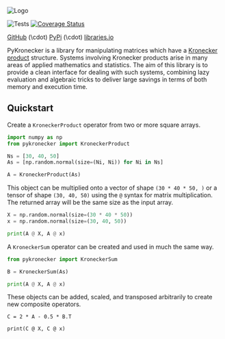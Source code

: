 ![Logo](https://raw.githubusercontent.com/nickelnine37/pykronecker/main/assets/logo.png)

![Tests](https://github.com/nickelnine37/pykronecker/actions/workflows/tests.yml/badge.svg)
[![Coverage Status](https://coveralls.io/repos/github/nickelnine37/pykronecker/badge.svg)](https://coveralls.io/github/nickelnine37/pykronecker)

[GitHub](https://github.com/nickelnine37/pykronecker) \(\cdot\) [PyPi](https://pypi.org/project/pykronecker/) \(\cdot\) [libraries.io](https://libraries.io/pypi/pykronecker)

PyKronecker is a library for manipulating matrices which have a [Kronecker product](https://en.wikipedia.org/wiki/Kronecker_product) structure.  Systems involving Kronecker products arise in many areas of applied mathematics and statistics. The aim of this library is to provide a clean interface for dealing with such systems, combining lazy evaluation and algebraic tricks to deliver large savings in terms of both memory and execution time. 

## Quickstart

Create a `KroneckerProduct` operator from two or more square arrays. 

```python
import numpy as np
from pykronecker import KroneckerProduct

Ns = [30, 40, 50]
As = [np.random.normal(size=(Ni, Ni)) for Ni in Ns]

A = KroneckerProduct(As)
```

This object can be multiplied onto a vector of shape `(30 * 40 * 50, )` or a tensor of shape `(30, 40, 50)` using the `@` syntax for matrix multiplication. The returned array will be the same size as the input array. 

```python
X = np.random.normal(size=(30 * 40 * 50))
x = np.random.normal(size=(30, 40, 50))

print(A @ X, A @ x)
```

A `KroneckerSum` operator can be created and used in much the same way. 

```python
from pykronecker import KroneckerSum

B = KroneckerSum(As)

print(A @ X, A @ x)
```

These objects can be added, scaled, and transposed arbitrarily to create new composite operators.  

```
C = 2 * A - 0.5 * B.T

print(C @ X, C @ x)
```



